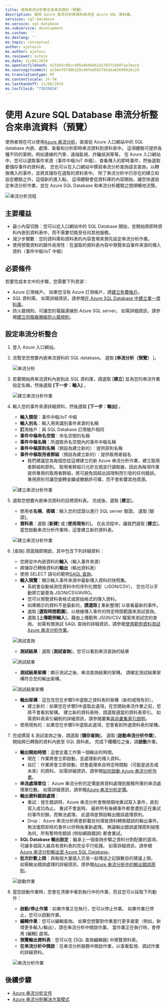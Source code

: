 ```yaml
---
title: 使用串流分析整合來串流資料（預覽）
description: 使用 Azure 串流分析將資料串流至 Azure SQL 資料庫。
services: sql-database
ms.service: sql-database
ms.subservice: development
ms.custom: ''
ms.devlang: ''
ms.topic: conceptual
author: ajetasin
ms.author: ajetasi
ms.reviewer: sstein
ms.date: 11/04/2019
ms.openlocfilehash: d233d3c98cc495e4b9e84142781f5eb9faa7eec8
ms.sourcegitcommit: ac56ef07d86328c40fed5b5792a6a02698926c2d
ms.translationtype: MT
ms.contentlocale: zh-TW
ms.lasthandoff: 11/08/2019
ms.locfileid: "73820834"
---
```

# <a name="stream-data-by-using-azure-sql-database-stream-analytics-integration-preview"></a>使用 Azure SQL Database 串流分析整合來串流資料（預覽）

使用者現在可以使用[Azure 串流分析](../stream-analytics/stream-analytics-introduction.md)，直接從 Azure 入口網站中的 SQL database 內嵌、處理、查看和分析即時串流資料到資料表中。 這項體驗可提供各種不同的案例，例如連線的汽車、遠端監視、詐騙偵測等等。 在 Azure 入口網站中，您可以選取事件來源（事件中樞/IoT 中樞）、查看傳入的即時事件，然後選取要儲存事件的資料表。 您也可以在入口網站中撰寫串流分析查詢語言查詢，以轉換傳入的事件，並將其儲存在選取的資料表中。 除了串流分析中已存在的建立和設定體驗之外，這個新的進入點。 這項體驗會從資料庫的內容開始，讓您快速設定串流分析作業，並在 Azure SQL Database 和串流分析體驗之間順暢地流覽。

![串流分析流程](media/sql-database-stream-analytics/stream-analytics-flow.png)

## <a name="key-benefits"></a>主要權益

- 最小內容切換：您可以從入口網站中的 SQL Database 開始，並開始將即時資料內嵌到資料表中，而不需要切換至任何其他服務。 
- 減少步驟數：您的資料庫和資料表的內容會用來預先設定串流分析作業。
- 使用預覽資料的額外易用性：在選取的資料表內容中預覽來自事件來源的傳入資料（事件中樞/IoT 中樞） 


## <a name="prerequisites"></a>必要條件

若要完成本文中的步驟，您需要下列資源：

- Azure 訂用帳戶。 如果您沒有 Azure 訂用帳戶，請[建立免費帳戶](https://azure.microsoft.com/free/)。 
- SQL 資料庫。 如需詳細資訊，請參閱[在 Azure SQL Database 中建立單一資料庫](sql-database-single-database-get-started.md)。
- 防火牆規則，可讓您的電腦連線到 Azure SQL server。 如需詳細資訊，請參閱[建立伺服器層級防火牆規則](sql-database-server-level-firewall-rule.md)。


## <a name="configure-stream-analytics-integration"></a>設定串流分析整合

1. 登入 Azure 入口網站。 
2. 流覽至您想要內嵌串流資料的 SQL database。 選取 **[串流分析（預覽）** ]。 

    ![串流分析](media/sql-database-stream-analytics/stream-analytics.png)

3. 若要開始將串流資料內嵌到此 SQL 資料庫，請選取 [**建立**] 並為您的串流作業指定名稱，然後選取 **[下一步：輸入]** 。 

    ![建立串流分析作業](media/sql-database-stream-analytics/create-job.png)

4. 輸入您的事件來源詳細資料，然後選取 **[下一步：輸出]** 。

   - **輸入類型**：事件中樞/IoT 中樞
   - **輸入別名**：輸入用來識別事件來源的名稱 
   - **訂**用帳戶：與 SQL Database 訂用帳戶相同 
   - **事件中樞命名空間**：命名空間的名稱 
   - **事件中樞名稱**：所選取命名空間內的事件中樞名稱 
   - **事件中樞原則名稱**（預設為建立新的）：提供原則名稱 
   - **事件中樞取用者群組**（預設為建立新的）：提供取用者組名  
     - 我們建議您為每個您從這裡建立的新 Azure 串流分析作業，建立取用者群組和原則。 取用者群組只允許五個並行讀取器，因此為每項作業提供專用的取用者群組，將可避免因超出該限制而引發的任何錯誤。 專用原則可讓您旋轉金鑰或撤銷許可權，而不會影響其他資源。

    ![建立串流分析作業](media/sql-database-stream-analytics/create-job-output.png)

5. 選取您想要內嵌串流資料的目標資料表。 完成後，選取 [**建立**]。
   - 使用者**名稱**、**密碼**：輸入您的認證以進行 SQL server 驗證。 選取 [驗證]。
   - **資料表**：選取 [**新建**] 或 [**使用現有**的]。 在此流程中，讓我們選取 [**建立**]。 當您啟動串流分析作業時，這會建立新的資料表。

    ![建立串流分析作業](media/sql-database-stream-analytics/create.png)

6. [查詢] 頁面隨即開啟，其中包含下列詳細資料：

   - 您將從中內嵌資料的**輸入**（輸入事件來源）  
   - 將儲存已轉換資料的**輸出**（輸出資料表） 
   - 使用 SELECT 語句的範例[SAQL 查詢](../stream-analytics/stream-analytics-stream-analytics-query-patterns.md)。 
   - **輸入預覽**：顯示輸入事件來源中最新傳入資料的快照集。  
     - 系統會自動偵測您資料中的序列化類型（JSON/CSV）。 您也可以手動將它變更為 JSON/CSV/AVRO。 
     - 您可以預覽資料表格式或原始格式的傳入資料。 
     - 如果顯示的資料不是最新的，**請選取 [** 重新整理] 以查看最新的事件。 
     - 選取 [**選取時間範圍**]，以根據傳入事件的特定時間範圍來測試查詢。 
     - 選取 **[上傳範例輸入**]，藉由上傳範例 JSON/CSV 檔案來測試您的查詢。 如需有關測試 SAQL 查詢的詳細資訊，請參閱[使用範例資料測試 Azure 串流分析作業](../stream-analytics/stream-analytics-test-query.md)。 

    ![測試查詢](media/sql-database-stream-analytics/test-query.png)


   - **測試結果**：選取 [**測試查詢**]，您可以看到串流查詢的結果 

    ![測試結果](media/sql-database-stream-analytics/test-results.png)

   - **測試結果架構**：顯示測試之後，串流查詢結果的架構。 請確定測試結果架構符合您的輸出架構。 

    ![測試結果架構](media/sql-database-stream-analytics/test-results-schema.png)


   - **輸出架構**：這包含您在步驟5中選取之資料表的架構（新的或現有的）。
     - 建立新的：如果您在步驟5中選取此選項，在您開始串流作業之前，您將不會看到架構。 建立新的資料表時，請選取適當的資料表索引。 如需資料表索引編制的詳細資訊，請參閱叢集[與非叢集索引說明](/sql/relational-databases/indexes/clustered-and-nonclustered-indexes-described/)。
    - 使用現有的：如果您在步驟5中選取此選項，您會看到所選資料表的架構。 
 
7. 完成撰寫 & 測試查詢之後，請選取 [**儲存查詢**]。 選取 [**啟動串流分析作業**]，開始將已轉換的資料內嵌至 SQL 資料表。 完成下欄欄位之後，請**啟動**作業。 
   - **輸出開始時間**：這會定義工作第一個輸出的時間。  
     - 現在：作業將會立即啟動，並處理新的傳入資料。
     - 自訂：作業將會立即啟動，但會處理來自特定時間點（可能是過去或未來）的資料。 如需詳細資訊，請參閱[如何啟動 Azure 串流分析作業](../stream-analytics/start-job.md)。
   - **串流處理單位**： Azure 串流分析的定價是將資料處理到服務所需的串流處理單位數。 如需詳細資訊，請參閱[Azure 串流分析定價](https://azure.microsoft.com/pricing/details/stream-analytics/)。 
   - **輸出資料錯誤處理**：  
     - 重試：發生錯誤時，Azure 串流分析會無限期地重試寫入事件，直到寫入成功為止。 重試不會逾時。 最終所有後續事件都會遭到正在重試的事件封鎖，而無法處理。 此選項是預設輸出錯誤處理原則。 
     - Drop： Azure 串流分析將會卸載任何導致資料轉換錯誤的輸出事件。 無法復原卸除的事件以供稍後重新處理。 無論輸出錯誤處理原則組態為何，所有暫時性錯誤 (例如網路錯誤) 都會重試。 
   - **SQL Database 輸出設定**：繼承上一個查詢步驟之資料分割配置的選項，可讓多個寫入器具有資料表的完全平行拓撲。 如需詳細資訊，請參閱 [Azure 串流分析輸出至 Azure SQL Database](../stream-analytics/stream-analytics-sql-output-perf.md)。
   - **批次計數上限**：與每個大量插入交易一起傳送之記錄數目的建議上限。  
    如需輸出錯誤處理的詳細資訊，請參閱[Azure 串流分析中的輸出錯誤原則](../stream-analytics/stream-analytics-output-error-policy.md)。  

    ![啟動作業](media/sql-database-stream-analytics/start-job.png)

8. 當您啟動作業時，您會在清單中看到執行中的作業，而且您可以採取下列動作： 
   - **啟動/停止作業**：如果作業正在執行，您可以停止作業。 如果作業已停止，您可以啟動作業。 
   - **編輯作業**：您可以編輯查詢。 如果您想要對作業進行更多變更（例如，新增更多輸入/輸出），請在串流分析中開啟作業。 當作業正在執行時，會停用 [編輯] 選項。 
   - **預覽輸出資料表**：您可以在 [SQL 查詢編輯器] 中預覽資料表。 
   - **在串流分析中開啟**：在串流分析服務中開啟作業，以查看監視、調試作業的詳細資料。 


    ![串流分析作業](media/sql-database-stream-analytics/jobs.png)






## <a name="next-steps"></a>後續步驟

- [Azure 串流分析文件](https://docs.microsoft.com/azure/stream-analytics/)
- [Azure 串流分析解決方案模式](../stream-analytics/stream-analytics-solution-patterns.md)
